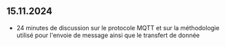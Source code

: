 ## 15.11.2024
- 24 minutes de discussion sur le protocole MQTT et sur la méthodologie utilisé pour l'envoie de message ainsi que le transfert de donnée